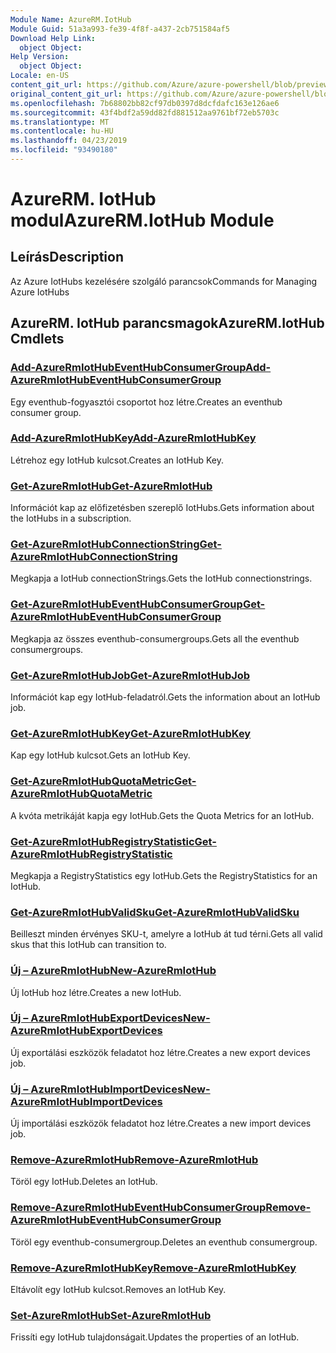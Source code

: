 ```yaml
---
Module Name: AzureRM.IotHub
Module Guid: 51a3a993-fe39-4f8f-a437-2cb751584af5
Download Help Link:
  object Object: 
Help Version:
  object Object: 
Locale: en-US
content_git_url: https://github.com/Azure/azure-powershell/blob/preview/src/ResourceManager/IotHub/Commands.IotHub/help/AzureRM.IotHub.md
original_content_git_url: https://github.com/Azure/azure-powershell/blob/preview/src/ResourceManager/IotHub/Commands.IotHub/help/AzureRM.IotHub.md
ms.openlocfilehash: 7b68802bb82cf97db0397d8dcfdafc163e126ae6
ms.sourcegitcommit: 43f4bdf2a59dd82fd881512aa9761bf72eb5703c
ms.translationtype: MT
ms.contentlocale: hu-HU
ms.lasthandoff: 04/23/2019
ms.locfileid: "93490180"
---
```

# <span data-ttu-id="83b86-101">AzureRM. IotHub modul</span><span class="sxs-lookup"><span data-stu-id="83b86-101">AzureRM.IotHub Module</span></span>
## <span data-ttu-id="83b86-102">Leírás</span><span class="sxs-lookup"><span data-stu-id="83b86-102">Description</span></span>
<span data-ttu-id="83b86-103">Az Azure IotHubs kezelésére szolgáló parancsok</span><span class="sxs-lookup"><span data-stu-id="83b86-103">Commands for Managing Azure IotHubs</span></span>

## <span data-ttu-id="83b86-104">AzureRM. IotHub parancsmagok</span><span class="sxs-lookup"><span data-stu-id="83b86-104">AzureRM.IotHub Cmdlets</span></span>
### [<span data-ttu-id="83b86-105">Add-AzureRmIotHubEventHubConsumerGroup</span><span class="sxs-lookup"><span data-stu-id="83b86-105">Add-AzureRmIotHubEventHubConsumerGroup</span></span>](Add-AzureRmIotHubEventHubConsumerGroup.md)
<span data-ttu-id="83b86-106">Egy eventhub-fogyasztói csoportot hoz létre.</span><span class="sxs-lookup"><span data-stu-id="83b86-106">Creates an eventhub consumer group.</span></span>

### [<span data-ttu-id="83b86-107">Add-AzureRmIotHubKey</span><span class="sxs-lookup"><span data-stu-id="83b86-107">Add-AzureRmIotHubKey</span></span>](Add-AzureRmIotHubKey.md)
<span data-ttu-id="83b86-108">Létrehoz egy IotHub kulcsot.</span><span class="sxs-lookup"><span data-stu-id="83b86-108">Creates an IotHub Key.</span></span>

### [<span data-ttu-id="83b86-109">Get-AzureRmIotHub</span><span class="sxs-lookup"><span data-stu-id="83b86-109">Get-AzureRmIotHub</span></span>](Get-AzureRmIotHub.md)
<span data-ttu-id="83b86-110">Információt kap az előfizetésben szereplő IotHubs.</span><span class="sxs-lookup"><span data-stu-id="83b86-110">Gets information about the IotHubs in a subscription.</span></span>

### [<span data-ttu-id="83b86-111">Get-AzureRmIotHubConnectionString</span><span class="sxs-lookup"><span data-stu-id="83b86-111">Get-AzureRmIotHubConnectionString</span></span>](Get-AzureRmIotHubConnectionString.md)
<span data-ttu-id="83b86-112">Megkapja a IotHub connectionStrings.</span><span class="sxs-lookup"><span data-stu-id="83b86-112">Gets the IotHub connectionstrings.</span></span>

### [<span data-ttu-id="83b86-113">Get-AzureRmIotHubEventHubConsumerGroup</span><span class="sxs-lookup"><span data-stu-id="83b86-113">Get-AzureRmIotHubEventHubConsumerGroup</span></span>](Get-AzureRmIotHubEventHubConsumerGroup.md)
<span data-ttu-id="83b86-114">Megkapja az összes eventhub-consumergroups.</span><span class="sxs-lookup"><span data-stu-id="83b86-114">Gets all the eventhub consumergroups.</span></span>

### [<span data-ttu-id="83b86-115">Get-AzureRmIotHubJob</span><span class="sxs-lookup"><span data-stu-id="83b86-115">Get-AzureRmIotHubJob</span></span>](Get-AzureRmIotHubJob.md)
<span data-ttu-id="83b86-116">Információt kap egy IotHub-feladatról.</span><span class="sxs-lookup"><span data-stu-id="83b86-116">Gets the information about an IotHub job.</span></span>

### [<span data-ttu-id="83b86-117">Get-AzureRmIotHubKey</span><span class="sxs-lookup"><span data-stu-id="83b86-117">Get-AzureRmIotHubKey</span></span>](Get-AzureRmIotHubKey.md)
<span data-ttu-id="83b86-118">Kap egy IotHub kulcsot.</span><span class="sxs-lookup"><span data-stu-id="83b86-118">Gets an IotHub Key.</span></span>

### [<span data-ttu-id="83b86-119">Get-AzureRmIotHubQuotaMetric</span><span class="sxs-lookup"><span data-stu-id="83b86-119">Get-AzureRmIotHubQuotaMetric</span></span>](Get-AzureRmIotHubQuotaMetric.md)
<span data-ttu-id="83b86-120">A kvóta metrikáját kapja egy IotHub.</span><span class="sxs-lookup"><span data-stu-id="83b86-120">Gets the Quota Metrics for an IotHub.</span></span>

### [<span data-ttu-id="83b86-121">Get-AzureRmIotHubRegistryStatistic</span><span class="sxs-lookup"><span data-stu-id="83b86-121">Get-AzureRmIotHubRegistryStatistic</span></span>](Get-AzureRmIotHubRegistryStatistic.md)
<span data-ttu-id="83b86-122">Megkapja a RegistryStatistics egy IotHub.</span><span class="sxs-lookup"><span data-stu-id="83b86-122">Gets the RegistryStatistics for an IotHub.</span></span>

### [<span data-ttu-id="83b86-123">Get-AzureRmIotHubValidSku</span><span class="sxs-lookup"><span data-stu-id="83b86-123">Get-AzureRmIotHubValidSku</span></span>](Get-AzureRmIotHubValidSku.md)
<span data-ttu-id="83b86-124">Beilleszt minden érvényes SKU-t, amelyre a IotHub át tud térni.</span><span class="sxs-lookup"><span data-stu-id="83b86-124">Gets all valid skus that this IotHub can transition to.</span></span>

### [<span data-ttu-id="83b86-125">Új – AzureRmIotHub</span><span class="sxs-lookup"><span data-stu-id="83b86-125">New-AzureRmIotHub</span></span>](New-AzureRmIotHub.md)
<span data-ttu-id="83b86-126">Új IotHub hoz létre.</span><span class="sxs-lookup"><span data-stu-id="83b86-126">Creates a new IotHub.</span></span>

### [<span data-ttu-id="83b86-127">Új – AzureRmIotHubExportDevices</span><span class="sxs-lookup"><span data-stu-id="83b86-127">New-AzureRmIotHubExportDevices</span></span>](New-AzureRmIotHubExportDevices.md)
<span data-ttu-id="83b86-128">Új exportálási eszközök feladatot hoz létre.</span><span class="sxs-lookup"><span data-stu-id="83b86-128">Creates a new export devices job.</span></span>

### [<span data-ttu-id="83b86-129">Új – AzureRmIotHubImportDevices</span><span class="sxs-lookup"><span data-stu-id="83b86-129">New-AzureRmIotHubImportDevices</span></span>](New-AzureRmIotHubImportDevices.md)
<span data-ttu-id="83b86-130">Új importálási eszközök feladatot hoz létre.</span><span class="sxs-lookup"><span data-stu-id="83b86-130">Creates a new import devices job.</span></span>

### [<span data-ttu-id="83b86-131">Remove-AzureRmIotHub</span><span class="sxs-lookup"><span data-stu-id="83b86-131">Remove-AzureRmIotHub</span></span>](Remove-AzureRmIotHub.md)
<span data-ttu-id="83b86-132">Töröl egy IotHub.</span><span class="sxs-lookup"><span data-stu-id="83b86-132">Deletes an IotHub.</span></span>

### [<span data-ttu-id="83b86-133">Remove-AzureRmIotHubEventHubConsumerGroup</span><span class="sxs-lookup"><span data-stu-id="83b86-133">Remove-AzureRmIotHubEventHubConsumerGroup</span></span>](Remove-AzureRmIotHubEventHubConsumerGroup.md)
<span data-ttu-id="83b86-134">Töröl egy eventhub-consumergroup.</span><span class="sxs-lookup"><span data-stu-id="83b86-134">Deletes an eventhub consumergroup.</span></span>

### [<span data-ttu-id="83b86-135">Remove-AzureRmIotHubKey</span><span class="sxs-lookup"><span data-stu-id="83b86-135">Remove-AzureRmIotHubKey</span></span>](Remove-AzureRmIotHubKey.md)
<span data-ttu-id="83b86-136">Eltávolít egy IotHub kulcsot.</span><span class="sxs-lookup"><span data-stu-id="83b86-136">Removes an IotHub Key.</span></span>

### [<span data-ttu-id="83b86-137">Set-AzureRmIotHub</span><span class="sxs-lookup"><span data-stu-id="83b86-137">Set-AzureRmIotHub</span></span>](Set-AzureRmIotHub.md)
<span data-ttu-id="83b86-138">Frissíti egy IotHub tulajdonságait.</span><span class="sxs-lookup"><span data-stu-id="83b86-138">Updates the properties of an IotHub.</span></span>

